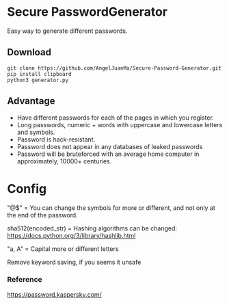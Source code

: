 # Secure PasswordGenerator

Easy way to generate different passwords.

## Download

```http
git clone https://github.com/AngelJuanMa/Secure-Password-Generator.git
pip install clipboard
python3 generator.py
```

## Advantage

* Have different passwords for each of the pages in which you register.
* Long passwords, numeric + words with uppercase and lowercase letters and symbols.
* Password is hack-resistant.
* Password does not appear in any databases of leaked passwords
* Password will be bruteforced with an average home computer in approximately, 10000+ centuries.

# Config

"@$" = You can change the symbols for more or different, and not only at the end of the password.

sha512(encoded_str) = Hashing algorithms can be changed: https://docs.python.org/3/library/hashlib.html

"a, A" = Capital more or different letters

Remove keyword saving, if you seems it unsafe

### Reference

https://password.kaspersky.com/
